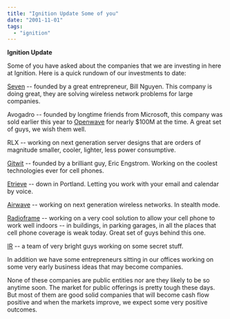 ```yaml
---
title: "Ignition Update Some of you"
date: "2001-11-01"
tags: 
  - "ignition"
---
```


**Ignition Update**

Some of you have asked about the companies that we are investing in here at Ignition. Here is a quick rundown of our investments to date:

[Seven](http://www.seven.com/) \-- founded by a great entrepreneur, Bill Nguyen. This company is doing great, they are solving wireless network problems for large companies.

Avogadro -- founded by longtime friends from Microsoft, this company was sold earlier this year to [Openwave](http://www.openwave.com/) for nearly $100M at the time. A great set of guys, we wish them well.

RLX -- working on next generation server designs that are orders of magnitude smaller, cooler, lighter, less power consumptive.

[Gitwit](http://www.gitwit.com/) \-- founded by a brilliant guy, Eric Engstrom. Working on the coolest technologies ever for cell phones.

[Etrieve](http://www.etrieve.com/na/default.asp?) \-- down in Portland. Letting you work with your email and calendar by voice.

[Airwave](http://www.airwave.com/) \-- working on next generation wireless networks. In stealth mode.

[Radioframe](http://www.radioframe.com/) \-- working on a very cool solution to allow your cell phone to work well indoors -- in buildings, in parking garages, in all the places that cell phone coverage is weak today. Great set of guys behind this one.

[IR](http://www.intelligent-results.com/) \-- a team of very bright guys working on some secret stuff.

In addition we have some entrepreneurs sitting in our offices working on some very early business ideas that may become companies.

None of these companies are public entities nor are they likely to be so anytime soon. The market for public offerings is pretty tough these days. But most of them are good solid companies that will become cash flow positive and when the markets improve, we expect some very positive outcomes.
